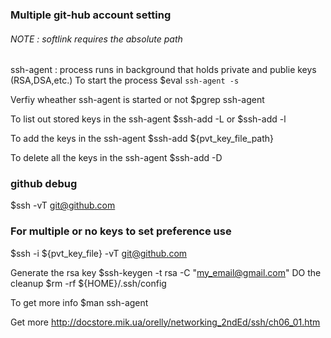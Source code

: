 
### Multiple git-hub account setting
###### NOTE : softlink requires the absolute path

ssh-agent : process runs in background that holds private and publie keys (RSA,DSA,etc.)
To start the process 
$eval `ssh-agent -s`

Verfiy wheather ssh-agent is started or not 
$pgrep ssh-agent

To list out stored keys in the ssh-agent
$ssh-add -L  or
$ssh-add -l

To add the keys in the ssh-agent
$ssh-add ${pvt_key_file_path}

To delete all the keys in the ssh-agent
$ssh-add -D

### github debug
$ssh -vT git@github.com
### For multiple or no keys to set preference use 
$ssh -i ${pvt_key_file} -vT git@github.com

Generate the rsa key 
$ssh-keygen -t rsa -C "my_email@gmail.com"
DO the cleanup
$rm -rf ${HOME}/.ssh/config

To get more info
$man ssh-agent

Get more 
http://docstore.mik.ua/orelly/networking_2ndEd/ssh/ch06_01.htm

